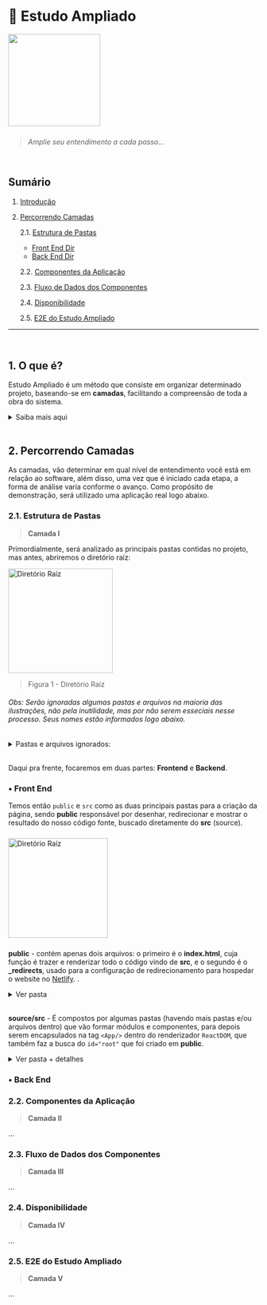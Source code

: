 # 🔎 Estudo Ampliado


<img height="185" src="https://user-images.githubusercontent.com/83969467/150009028-382503a7-c4b6-421a-8f85-5b25cf1e1a06.gif">

###
> _Amplie seu entendimento a cada passo..._

<br/>


## Sumário

1. [Introdução](#1-o-que-é)

2. [Percorrendo Camadas](#2-Percorrendo-Camadas)

   2.1. [Estrutura de Pastas](#21-estrutura-de-pastas)
      - [Front End Dir](#a-Front-End)
      - [Back End Dir](#a-Back-End)

   2.2. [Componentes da Aplicação](#22-componentes-da-aplicação)

   2.3. [Fluxo de Dados dos Componentes](#23-fluxo-de-dados-dos-componentes)

   2.4. [Disponibilidade](#24-disponibilidade)
   
   2.5. [E2E do Estudo Ampliado](#25-e2e-do-estudo-ampliado)
***

<br/>

## 1. O que é?
Estudo Ampliado é um método que consiste em organizar determinado projeto, baseando-se em **camadas**, facilitando a compreensão de toda a obra do sistema.

<details> 
   <summary>Saiba mais aqui</summary>

   - Em resumo, o método é separado por todo um processo de consulta ao projeto, desde seu diretório raíz até seus códigos, isto é, quando for aberta a pasta onde está a aplicação, considera-se que você já esteja realizando o primeiro processo (na primeira camada), no qual irá ser completado apenas quando for aberta e analizada todas as outras pastas restantes.

   - E você deve estar se perguntando: como assim baseado em camadas? Bom, como exemplo vamos utilizar esse estudo para comparar: uma imagem de ultra resolução e um projeto:

      - **Sobre a imagem:** Suponhamos que seja uma figura de uma cidade vista de cima, sendo possível enxergar somente sua forma, pois as ruas, casas, prédios e tudo o que há nela está minúsculo, entretanto, se a ampliarmos um pouco, aí sim veremos seus componentes. Em virtude disso, a cada aproximação será visto mais detalhes dessa zona urbana, fazendo com que saibamos toda sua composição obtendo mais informação possível.

      - **Comparando ao projeto:** no sistema, a primeira camada começa quando é **analizado** e **entendido** todas as principais pastas contidas nele, por outro lado, a partir do momento em que **analizamos** aquela imagem e **entendemos** que se trata de uma cidade, a lógica é a mesma quando abrimos a [estrutura de pastas](#I-Estrutura-de-Pastas) e descobrimos suas funções.

   ###
</details>

<br>

## 2. Percorrendo Camadas
As camadas, vão determinar em qual nível de entendimento você está em relação ao software, além disso, uma vez que é iniciado cada etapa, a forma de análise varia conforme o avanço. Como propósito de demonstração, será utilizado uma aplicação real logo abaixo.



### 2.1. Estrutura de Pastas
> **Camada I**

Primordialmente, será analizado as principais pastas contidas no projeto, mas antes, abriremos o diretório raíz:

<img height="210" src="https://user-images.githubusercontent.com/83969467/151673984-0735a035-4851-4797-a134-e7ee85b6a9a2.png" alt="Diretório Raíz" title="Diretório Raíz">

> Figura 1 - Diretório Raíz

###### Obs: Serão ignoradas algumas pastas e arquivos na maioria das  ilustrações, não pela inutilidade, mas por não serem esseciais nesse processo. Seus nomes estão informados logo abaixo.

<details> 
   <summary>Pastas e arquivos ignorados:</summary> 

   - **Pastas**: node_modules, project_guide, 

   - **Arquivos**: package.json, tsconfig.json, README.md, yarn.lock, .gitignore 
</details> 

<br/>

Daqui pra frente, focaremos em duas partes: **Frontend** e **Backend**. 


### • Front End

Temos então `public` e `src` como as duas principais pastas para a criação da página, sendo **public** responsável por desenhar, redirecionar e mostrar o resultado do nosso código fonte, buscado diretamente do **src** (source).

###

<img height="200" align="center" src="https://user-images.githubusercontent.com/83969467/152814920-e7a37634-de52-4dbc-a294-b93dc9cb7315.png" alt="Diretório Raíz" title="Diretório Raíz">

###

**public** - contém apenas dois arquivos: o primeiro é o **index.html**, cuja função é trazer e renderizar todo o código vindo de **src**, e o segundo é o **_redirects**, usado para a configuração de redirecionamento para hospedar o website no [Netlify](https://www.netlify.com/).
.
<details> 
   <summary>Ver pasta</summary>

   ###
   <img align="center" src="https://user-images.githubusercontent.com/83969467/152815294-83b61296-8ec5-4cfa-b0f9-23af62138e4b.png" alt="Pasta public" title="Pasta public"> 
</details> 

<br/>

**source/src** - É compostos por algumas pastas (havendo mais pastas e/ou arquivos dentro) que vão formar módulos e componentes, para depois serem encapsulados na tag `<App/>` dentro do renderizador `ReactDOM`, que também faz a busca do `id="root"` que foi criado em **public**.

<details>
   <summary>Ver pasta + detalhes</summary> 

   ###

   <img align="center" src="https://user-images.githubusercontent.com/83969467/152855598-e3472f7c-58f7-4a43-a84a-7f5ff27bd1b5.png" alt="Pasta src" title="Pasta src"> 

   ###
   Todas os nomes citados abaixo, são pastas compostas por outras pastas e/ou arquivos.

   - **assets**: contém nossos bens/recursos de folha de estilo, imagens, fontes e até scripts. Ou seja, é o complemento de conteúdo.

   - **components**: permite você dividir a UI em partes independentes, reutilizáveis e pensar em cada parte isoladamente. 

   - **pages**: obtém cada página com sua interface completa, com a adição da regra de negócio, captura de argumento passado na rota determinada e manipulação de estrutura de dados.

   - **types**: cria a estrutura de tipos do frontend integrando-a à API.

   - **ultils**: guarda arquivos utilitários para auxiliar funções específicas no projeto, como por exemplo a validação de email e criação da variável de ambiente. 

</details> 

### • Back End


### 2.2. Componentes da Aplicação
> **Camada II**

... 

### 2.3. Fluxo de Dados dos Componentes
> **Camada III**

...

### 2.4. Disponibilidade
> **Camada IV**

...

### 2.5. E2E do Estudo Ampliado
> **Camada V**

...


